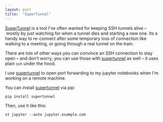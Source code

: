 ```yaml
---
layout: post
title:  "SuperTunnel"
---
```


[SuperTunnel][st] is a tool I've often wanted for keeping SSH tunnels alive – mostly by just watching for when
a tunnel dies and starting a new one. Its a handy way to re-connect after some temporary loss of connection
like walking to a meeting, or going through a real tunnel on the train.

There are lots of other ways you can convince an SSH connection to stay open – and don't worry, you can use
those with [supertunnel][st] as well – it uses plain `ssh` under the hood.

I use [supertunnel][st] to open port forwarding to my jupyter notebooks when I'm working on a remote machine.

You can install [supertunnel][st] via pip:
```
pip install supertunnel
```

Then, use it like this:
```
st jupyter --auto jupyter.example.com
```


[st]:https://github.com/alexrudy/supertunnel